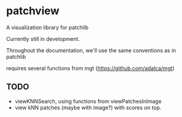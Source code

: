 patchview 
=========
A visualization library for patchlib

Currently still in development. 

Throughout the documentation, we'll use the same conventions as in patchlib

requires several functions from mgt (https://github.com/adalca/mgt)

TODO
----
- viewKNNSearch, using functions from viewPatchesInImage
- view kNN patches (maybe with image?) with scores on top.
